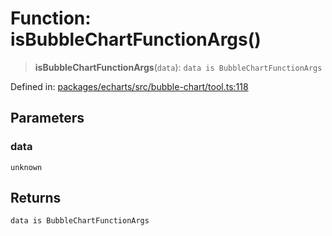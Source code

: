 # Function: isBubbleChartFunctionArgs()

> **isBubbleChartFunctionArgs**(`data`): `data is BubbleChartFunctionArgs`

Defined in: [packages/echarts/src/bubble-chart/tool.ts:118](https://github.com/GeoDaCenter/openassistant/blob/2c7e2a603db0fcbd6603996e5ea15006191c5f7f/packages/echarts/src/bubble-chart/tool.ts#L118)

## Parameters

### data

`unknown`

## Returns

`data is BubbleChartFunctionArgs`
